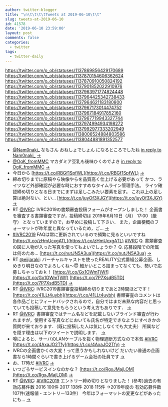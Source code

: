 ```yaml
---
author: twitter-blogger
title: "\n\t\t\t\tTweets at 2019-06-10\t\t"
slug: tweets-at-2019-06-10
id: 41578
date: '2019-06-10 23:59:00'
layout: post
comments: false
categories:
  - twitter
tags:
  - twitter-daily
---
```


https://twitter.com/o_ob/statuses/1137869856429170689 https://twitter.com/o_ob/statuses/1137870154606362624 https://twitter.com/o_ob/statuses/1137870910050824192 https://twitter.com/o_ob/statuses/1137901852022910976 https://twitter.com/o_ob/statuses/1137963971774824448 https://twitter.com/o_ob/statuses/1137964425342738433 https://twitter.com/o_ob/statuses/1137964621183180800 https://twitter.com/o_ob/statuses/1137967173014474752 https://twitter.com/o_ob/statuses/1137967184917852160 https://twitter.com/o_ob/statuses/1137967719943327744 https://twitter.com/o_ob/statuses/1137974994934198272 https://twitter.com/o_ob/statuses/1137992977333202949 https://twitter.com/o_ob/statuses/1138006524884803586 https://twitter.com/o_ob/statuses/1138044881891352577  

*   [@Nam0naki_](https://twitter.com/Nam0naki_) なもさん おねしょでしょん になるところでしたね [in reply to Nam0naki_](https://twitter.com/Nam0naki_/statuses/1137524701880696832) [->](https://twitter.com/o_ob/statuses/1137869856429170689)
*   [@OgK_fromMMC](https://twitter.com/OgK_fromMMC) マカダミア豆乳も後味ひくのでよき [in reply to OgK_fromMMC](https://twitter.com/OgK_fromMMC/statuses/1137663393010053120) [->](https://twitter.com/o_ob/statuses/1137870154606362624)
*   今日から [https://t.co/RBGf1SpfWL](https://t.co/RBGf1SpfWL) [->](https://twitter.com/o_ob/statuses/1137870910050824192)
*   締め切りまでに原稿やら映像やらを品質高く仕上げる必要があって かつ、ライツなど外部確認が必要な時におすすめなタイムライン管理手法。 ライツ確認締め切りとなる日までにまずは足しこみたい要素を足す。 これ以上の足し算は絶対ない、とい… [https://t.co/juyOf3XJGY](https://t.co/juyOf3XJGY) [->](https://twitter.com/o_ob/statuses/1137901852022910976)
*   RT [@IVRC](https://twitter.com/IVRC): IVRC2019の書類審査投稿フォームがオープンしました！ 企画書を審査する書類審査ですが，投稿締切は 2019年6月10日（月） 17:00（厳守） となっていますので，お早めに投稿して下さい． また，企画梗概のフォーマットが昨年度と異なっているため，ご… [->](https://twitter.com/o_ob/statuses/1137963971774824448)
*   [#IVRC2019](https://twitter.com/search?q=%23IVRC2019&src=hash) FAQは常に更新されているので頻繁に見るといいですね [https://t.co/zHmUcxgATL](https://t.co/zHmUcxgATL) [#IVRC](https://twitter.com/search?q=%23IVRC&src=hash) Q. 書類審査の図に人物が入った写真を使ってもよいでしょうか？ Q. 応募段階での所属は何のため… [https://t.co/nutJN5A3ua](https://t.co/nutJN5A3ua) [->](https://twitter.com/o_ob/statuses/1137964425342738433)
*   RT [@eijiaraki](https://twitter.com/eijiaraki): バーチャルキャストを使ったREALITY公式番組公募企画、しめきり明日なのでよろしくね〜😇 細かいところ詰まってなくても、勢いで応募しちゃっておｋ！ [https://t.co/Gx1OWmTjWf](https://t.co/Gx1OWmTjWf) [https://t.co/7P7XsdB5TD](https://t.co/7P7XsdB5TD) [->](https://twitter.com/o_ob/statuses/1137964621183180800)
*   RT [@IVRC](https://twitter.com/IVRC): IVRC2019書類審査投稿締め切りまであと2時間ほどです！ [https://t.co/41LLt4uybh](https://t.co/41LLt4uybh) 書類審査のコメントは各作品ごとにフィードバックされるので，自分ではまだ未熟な内容だと思っていても投稿して意見をもらうという考え方もありです． [->](https://twitter.com/o_ob/statuses/1137967173014474752)
*   RT [@IVRC](https://twitter.com/IVRC): 書類審査ではチーム名などを記載しないブラインド審査が行われますが，使用する写真などにおいても氏名が特定できなようにすべきかの質問が来ております．（既に投稿した人は気にしなくても大丈夫） 所属などを隠す理由は以下のツイートで説明します． [->](https://twitter.com/o_ob/statuses/1137967184917852160)
*   噂によると、サーバのLANケーブルを抜く物理遮断方式なので本気 [#IVRC](https://twitter.com/search?q=%23IVRC&src=hash) [https://t.co/4AxaJO2Tfy](https://t.co/4AxaJO2Tfy) [->](https://twitter.com/o_ob/statuses/1137967719943327744)
*   IVRCの企画書かくの大変！って思うかもしれないけど だいたい普通の企画書なら1時間ぐらいで書き上げるゲーム会社の社員です [->](https://twitter.com/o_ob/statuses/1137974994934198272)
*   お、17時だ [#IVRC](https://twitter.com/search?q=%23IVRC&src=hash) [->](https://twitter.com/o_ob/statuses/1137992977333202949)
*   いつごろサービスインなのかな？ [https://t.co/RgxJMajLOM](https://t.co/RgxJMajLOM) [->](https://twitter.com/o_ob/statuses/1138006524884803586)
*   RT [@IVRC](https://twitter.com/IVRC): [#IVRC2019](https://twitter.com/search?q=%23IVRC2019&src=hash) エントリー締め切りとなりました！ (参考)過去の有効応募件数 2016 100件 2017 138件 2018 115件 →2019年度の 有効応募件数107件(速報値・エントリー133件） 今年はフォーマットの変更などがあったにも… [->](https://twitter.com/o_ob/statuses/1138044881891352577)